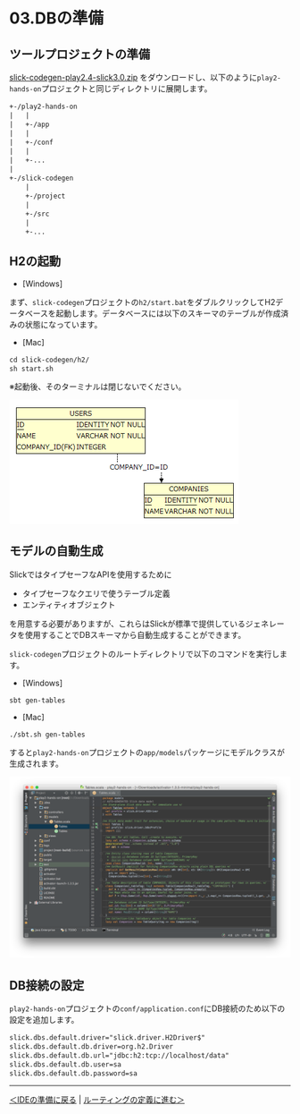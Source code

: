 # 03.DBの準備

## ツールプロジェクトの準備

[slick-codegen-play2.4-slick3.0.zip](https://github.com/bizreach/play2-hands-on/raw/master/downloads/slick-codegen-play2.4-slick3.0.zip) をダウンロードし、以下のように`play2-hands-on`プロジェクトと同じディレクトリに展開します。

```
+-/play2-hands-on
|   |
|   +-/app
|   |
|   +-/conf
|   |
|   +-...
|
+-/slick-codegen
    |
    +-/project
    |
    +-/src
    |
    +-...
```

## H2の起動

- [Windows]

まず、`slick-codegen`プロジェクトの`h2/start.bat`をダブルクリックしてH2データベースを起動します。データベースには以下のスキーマのテーブルが作成済みの状態になっています。

- [Mac]
```
cd slick-codegen/h2/
sh start.sh
```
※起動後、そのターミナルは閉じないでください。

![アプリケーションで使用するER図](images/er_diagram.png)

## モデルの自動生成

SlickではタイプセーフなAPIを使用するために

* タイプセーフなクエリで使うテーブル定義
* エンティティオブジェクト

を用意する必要がありますが、これらはSlickが標準で提供しているジェネレータを使用することでDBスキーマから自動生成することができます。

`slick-codegen`プロジェクトのルートディレクトリで以下のコマンドを実行します。

- [Windows]
```
sbt gen-tables
```

- [Mac]
```
./sbt.sh gen-tables
```

すると`play2-hands-on`プロジェクトの`app/models`パッケージにモデルクラスが生成されます。

![生成されたモデル](images/gen_model.png)

## DB接続の設定

`play2-hands-on`プロジェクトの`conf/application.conf`にDB接続のため以下の設定を追加します。

```properties
slick.dbs.default.driver="slick.driver.H2Driver$"
slick.dbs.default.db.driver=org.h2.Driver
slick.dbs.default.db.url="jdbc:h2:tcp://localhost/data"
slick.dbs.default.db.user=sa
slick.dbs.default.db.password=sa
```

----
[＜IDEの準備に戻る](02_preparation_of_ide.md) | [ルーティングの定義に進む＞](04_define_routing.md)
